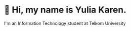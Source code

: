 <h1> 👋 Hi, my name is Yulia Karen.</h1>

I'm an Information Technology student at Telkom University


<!---

- 👋 Hi, I’m @yuliakaren
- 👀 I’m interested in ...
- 🌱 I’m currently learning ...
- 💞 I’m looking to collaborate on ...
- 📫 How to reach me ...

<!---
